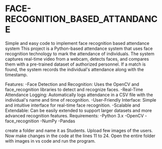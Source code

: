 # FACE-RECOGNITION_BASED_ATTANDANCE
Simple and easy code to implement face recognition based attendance system
This project is a Python-based attendance system that uses face recognition technology to mark the attendance of individuals. The system captures real-time video from a webcam, detects faces, and compares them with a pre-trained dataset of authorized personnel. If a match is found, the system records the individual's attendance along with the timestamp.

Features:
-Face Detection and Recognition: Uses the OpenCV and face_recognition libraries to detect and recognize faces.
-Real-Time Attendance Logging: Automatically logs attendance in a CSV file with the individual's name and time of recognition.
-User-Friendly Interface: Simple and intuitive interface for real-time face recognition.
-Scalable and Extendable: Can be easily extended to support larger datasets and more advanced recognition features.
Requirements:
-Python 3.x
-OpenCV
-face_recognition
-NumPy
-Pandas

create a folder and name it as Students. Upload few images of the users. Now make changes in the code at the lines 11 to 24. Open the entire folder with images in vs code and run the program.
